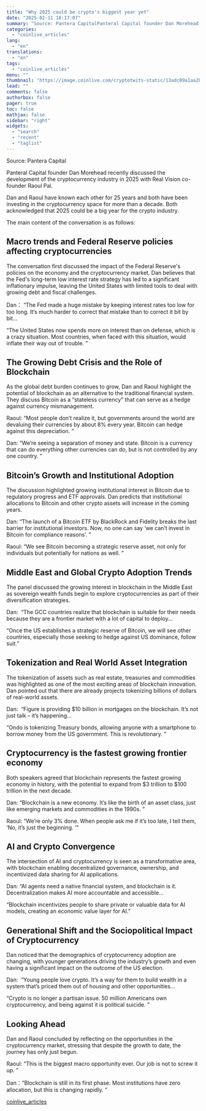 ```yaml
---
title: "Why 2025 could be crypto's biggest year yet"
date: "2025-02-11 18:17:07"
summary: "Source: Pantera CapitalPanteral Capital founder Dan Morehead recently discussed the development of the cryptocurrency industry in 2025 with Real Vision co-founder Raoul Pal. Dan and Raoul have known each other for 25 years and both have been investing in the cryptocurrency space for more than a decade. Both acknowledged that..."
categories:
  - "coinlive_articles"
lang:
  - "en"
translations:
  - "en"
tags:
  - "coinlive_articles"
menu: ""
thumbnail: "https://image.coinlive.com/cryptotwits-static/13adc89a1aa2b5c762abbff0fa3d4437.jpg"
lead: ""
comments: false
authorbox: false
pager: true
toc: false
mathjax: false
sidebar: "right"
widgets:
  - "search"
  - "recent"
  - "taglist"
---
```


Source: Pantera Capital

Panteral Capital founder Dan Morehead recently discussed the development of the cryptocurrency industry in 2025 with Real Vision co-founder Raoul Pal.

Dan and Raoul have known each other for 25 years and both have been investing in the cryptocurrency space for more than a decade. Both acknowledged that 2025 could be a big year for the crypto industry.

The main content of the conversation is as follows:

Macro trends and Federal Reserve policies affecting cryptocurrencies
--------------------------------------------------------------------

The conversation first discussed the impact of the Federal Reserve's policies on the economy and the cryptocurrency market. Dan believes that the Fed's long-term low interest rate strategy has led to a significant inflationary impulse, leaving the United States with limited tools to deal with growing debt and fiscal challenges.

Dan： “The Fed made a huge mistake by keeping interest rates too low for too long. It’s much harder to correct that mistake than to correct it bit by bit…

“The United States now spends more on interest than on defense, which is a crazy situation. Most countries, when faced with this situation, would inflate their way out of trouble. ”

The Growing Debt Crisis and the Role of Blockchain
--------------------------------------------------

As the global debt burden continues to grow, Dan and Raoul highlight the potential of blockchain as an alternative to the traditional financial system. They discuss Bitcoin as a “stateless currency” that can serve as a hedge against currency mismanagement.

Raoul: “Most people don’t realize it, but governments around the world are devaluing their currencies by about 8% every year. Bitcoin can hedge against this depreciation. ”

Dan: “We’re seeing a separation of money and state. Bitcoin is a currency that can do everything other currencies can do, but is not controlled by any one country. ”

Bitcoin’s Growth and Institutional Adoption
-------------------------------------------

The discussion highlighted growing institutional interest in Bitcoin due to regulatory progress and ETF approvals. Dan predicts that institutional allocations to Bitcoin and other crypto assets will increase in the coming years.

Dan: “The launch of a Bitcoin ETF by BlackRock and Fidelity breaks the last barrier for institutional investors. Now, no one can say ‘we can’t invest in Bitcoin for compliance reasons’. ”

Raoul: “We see Bitcoin becoming a strategic reserve asset, not only for individuals but potentially for nations as well. ”

Middle East and Global Crypto Adoption Trends
---------------------------------------------

The panel discussed the growing interest in blockchain in the Middle East as sovereign wealth funds begin to explore cryptocurrencies as part of their diversification strategies.

Dan:  “The GCC countries realize that blockchain is suitable for their needs because they are a frontier market with a lot of capital to deploy...

“Once the US establishes a strategic reserve of Bitcoin, we will see other countries, especially those seeking to hedge against US dominance, follow suit.”

Tokenization and Real World Asset Integration
---------------------------------------------

The tokenization of assets such as real estate, treasuries and commodities was highlighted as one of the most exciting areas of blockchain innovation. Dan pointed out that there are already projects tokenizing billions of dollars of real-world assets.

Dan:  “Figure is providing $10 billion in mortgages on the blockchain. It’s not just talk – it’s happening…

“Ondo is tokenizing Treasury bonds, allowing anyone with a smartphone to borrow money from the US government. This is revolutionary. ”

Cryptocurrency is the fastest growing frontier economy
------------------------------------------------------

Both speakers agreed that blockchain represents the fastest growing economy in history, with the potential to expand from $3 trillion to $100 trillion in the next decade.

Dan: “Blockchain is a new economy. It’s like the birth of an asset class, just like emerging markets and commodities in the 1990s. ”

Raoul: “We’re only 3% done. When people ask me if it’s too late, I tell them, ‘No, it’s just the beginning. ’”

AI and Crypto Convergence
-------------------------

The intersection of AI and cryptocurrency is seen as a transformative area, with blockchain enabling decentralized governance, ownership, and incentivized data sharing for AI applications.

Dan: “AI agents need a native financial system, and blockchain is it. Decentralization makes AI more accountable and accessible…

“Blockchain incentivizes people to share private or valuable data for AI models, creating an economic value layer for AI.”

Generational Shift and the Sociopolitical Impact of Cryptocurrency
------------------------------------------------------------------

Dan noticed that the demographics of cryptocurrency adoption are changing, with younger generations driving the industry’s growth and even having a significant impact on the outcome of the US election.

Dan:  “Young people love crypto. It’s a way for them to build wealth in a system that’s priced them out of housing and other opportunities…

“Crypto is no longer a partisan issue. 50 million Americans own cryptocurrency, and being against it is political suicide. ”

Looking Ahead
-------------

Dan and Raoul concluded by reflecting on the opportunities in the cryptocurrency market, stressing that despite the growth to date, the journey has only just begun.

Raoul: “This is the biggest macro opportunity ever. Our job is not to screw it up. ”

Dan：“Blockchain is still in its first phase. Most institutions have zero allocation, but this is changing rapidly. ”

[coinlive_articles](https://www.coinlive.com/news/why-2025-could-be-crypto-s-biggest-year-yet)
